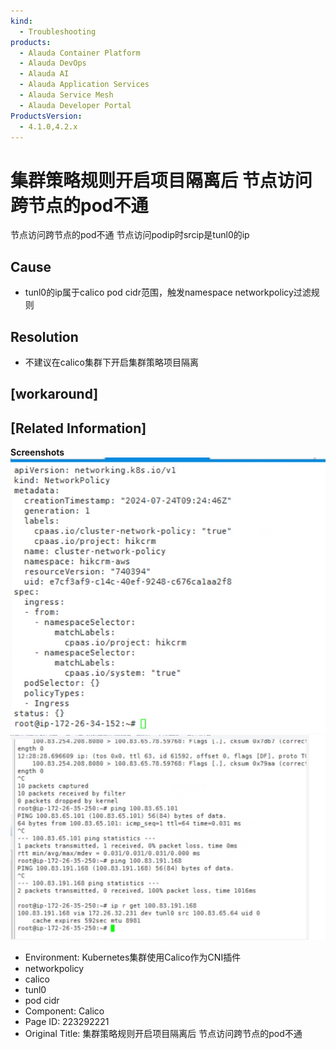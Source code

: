 ```yaml
---
kind:
  - Troubleshooting
products:
  - Alauda Container Platform
  - Alauda DevOps
  - Alauda AI
  - Alauda Application Services
  - Alauda Service Mesh
  - Alauda Developer Portal
ProductsVersion:
  - 4.1.0,4.2.x
---
```

<!-- A type of document that involves encountering a fault, diagnosing it, performing root cause analysis, and providing solutions. -->

# 集群策略规则开启项目隔离后 节点访问跨节点的pod不通

节点访问跨节点的pod不通 节点访问podip时srcip是tunl0的ip

## Cause
- tunl0的ip属于calico pod cidr范围，触发namespace networkpolicy过滤规则

## Resolution
- 不建议在calico集群下开启集群策略项目隔离

## [workaround]

## [Related Information]
**Screenshots**
![](assets/ji-qun-ce-lue-gui-ze-kai-qi-xiang-mu-ge-chi-hou-jie-dian-fang-wen-kua-jie-dian-d/185330_image-2024-07-25-13-22-14-087_1.png)
![](assets/ji-qun-ce-lue-gui-ze-kai-qi-xiang-mu-ge-chi-hou-jie-dian-fang-wen-kua-jie-dian-d/image-2024-7-25_17-48-11.png)
- Environment: Kubernetes集群使用Calico作为CNI插件
- networkpolicy
- calico
- tunl0
- pod cidr
- Component: Calico
- Page ID: 223292221
- Original Title: 集群策略规则开启项目隔离后 节点访问跨节点的pod不通
